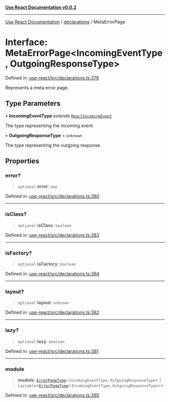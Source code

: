 [**Use React Documentation v0.0.2**](../../README.md)

***

[Use React Documentation](../../modules.md) / [declarations](../README.md) / MetaErrorPage

# Interface: MetaErrorPage\<IncomingEventType, OutgoingResponseType\>

Defined in: [use-react/src/declarations.ts:376](https://github.com/stonemjs/use-react/blob/0635de04acc6b3a5c28dcf07d1e12a39a8b5e0b9/src/declarations.ts#L376)

Represents a meta error page.

## Type Parameters

• **IncomingEventType** *extends* [`ReactIncomingEvent`](../type-aliases/ReactIncomingEvent.md)

The type representing the incoming event.

• **OutgoingResponseType** = `unknown`

The type representing the outgoing response.

## Properties

### error?

> `optional` **error**: `any`

Defined in: [use-react/src/declarations.ts:380](https://github.com/stonemjs/use-react/blob/0635de04acc6b3a5c28dcf07d1e12a39a8b5e0b9/src/declarations.ts#L380)

***

### isClass?

> `optional` **isClass**: `boolean`

Defined in: [use-react/src/declarations.ts:383](https://github.com/stonemjs/use-react/blob/0635de04acc6b3a5c28dcf07d1e12a39a8b5e0b9/src/declarations.ts#L383)

***

### isFactory?

> `optional` **isFactory**: `boolean`

Defined in: [use-react/src/declarations.ts:384](https://github.com/stonemjs/use-react/blob/0635de04acc6b3a5c28dcf07d1e12a39a8b5e0b9/src/declarations.ts#L384)

***

### layout?

> `optional` **layout**: `unknown`

Defined in: [use-react/src/declarations.ts:382](https://github.com/stonemjs/use-react/blob/0635de04acc6b3a5c28dcf07d1e12a39a8b5e0b9/src/declarations.ts#L382)

***

### lazy?

> `optional` **lazy**: `boolean`

Defined in: [use-react/src/declarations.ts:381](https://github.com/stonemjs/use-react/blob/0635de04acc6b3a5c28dcf07d1e12a39a8b5e0b9/src/declarations.ts#L381)

***

### module

> **module**: [`ErrorPageType`](../type-aliases/ErrorPageType.md)\<`IncomingEventType`, `OutgoingResponseType`\> \| `Laziable`\<[`ErrorPageType`](../type-aliases/ErrorPageType.md)\<`IncomingEventType`, `OutgoingResponseType`\>\>

Defined in: [use-react/src/declarations.ts:385](https://github.com/stonemjs/use-react/blob/0635de04acc6b3a5c28dcf07d1e12a39a8b5e0b9/src/declarations.ts#L385)
